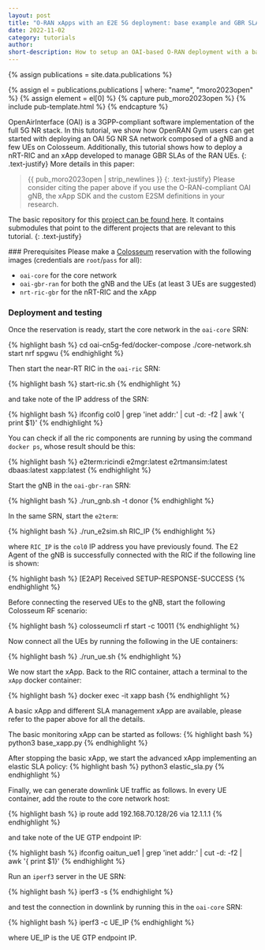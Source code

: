 ```yaml
---
layout: post
title: "O-RAN xApps with an E2E 5G deployment: base example and GBR SLA"
date: 2022-11-02
category: tutorials
author:
short-description: How to setup an OAI-based O-RAN deployment with a basic monitoring xApp and an advanced xApp that manages GBR SLA
---
```


{% assign publications = site.data.publications %}

{% assign el = publications.publications | where: "name", "moro2023open" %}
{% assign element = el[0] %}
{% capture pub_moro2023open %}
{% include pub-template.html %}
{% endcapture %}

OpenAirInterface (OAI) is a 3GPP-compliant software implementation of the full 5G NR stack. In this tutorial, we show how OpenRAN Gym users can get started with deploying an OAI 5G NR SA network composed of a gNB and a few UEs on Colosseum. Additionally, this tutorial shows how to deploy a nRT-RIC and an xApp developed to manage GBR SLAs of the RAN UEs. 
{: .text-justify}
More details in this paper:
> {{ pub_moro2023open | strip_newlines }}
> {: .text-justify}
Please consider citing the paper above if you use the O-RAN-compliant OAI gNB, the xApp SDK and the custom E2SM definitions in your research. 

The basic repository for this [project can be found here](https://github.com/wineslab/OAI-colosseum-ric-integration). It contains submodules that point to the different projects that are relevant to this tutorial. 
{: .text-justify}

### Prerequisites
Please make a [Colosseum](/experimental-platforms/colosseum) reservation with the following images (credentials are `root`/`pass` for all):
- `oai-core` for the core network
- `oai-gbr-ran` for both the gNB and the UEs (at least 3 UEs are suggested)
- `nrt-ric-gbr` for the nRT-RIC and the xApp

### Deployment and testing
Once the reservation is ready, start the core network in the `oai-core` SRN:

{% highlight bash %}
cd oai-cn5g-fed/docker-compose
./core-network.sh start nrf spgwu
{% endhighlight %}

Then start the near-RT RIC in the `oai-ric` SRN:

{% highlight bash %}
start-ric.sh
{% endhighlight %}

and take note of the IP address of the SRN:

{% highlight bash %}
ifconfig col0 | grep 'inet addr:' | cut -d: -f2 | awk '{ print $1}'
{% endhighlight %}

You can check if all the ric components are running by using the command `docker ps`, whose result should be this:

{% highlight bash %}
e2term:ricindi
e2mgr:latest
e2rtmansim:latest
dbaas:latest
xapp:latest
{% endhighlight %}

Start the gNB in the `oai-gbr-ran` SRN:

{% highlight bash %}
./run_gnb.sh -t donor
{% endhighlight %}

In the same SRN, start the `e2term`:

{% highlight bash %}
./run_e2sim.sh RIC_IP
{% endhighlight %}

where `RIC_IP` is the `col0` IP address you have previously found. The E2 Agent of the gNB is successfully connected with the RIC if the following line is shown:

{% highlight bash %}
[E2AP] Received SETUP-RESPONSE-SUCCESS
{% endhighlight %}

Before connecting the reserved UEs to the gNB, start the following Colosseum RF scenario:

{% highlight bash %}
colosseumcli rf start -c 10011
{% endhighlight %}

Now connect all the UEs by running the following in the UE containers:

{% highlight bash %}
./run_ue.sh
{% endhighlight %}

We now start the xApp. Back to the RIC container, attach a terminal to the `xApp` docker container:

{% highlight bash %}
docker exec -it xapp bash
{% endhighlight %}

A basic xApp and different SLA management xApp are available, please refer to the paper above for all the details. 

The basic monitoring xApp can be started as follows:
{% highlight bash %}
python3 base_xapp.py
{% endhighlight %}

After stopping the basic xApp, we start the advanced xApp implementing an elastic SLA policy: 
{% highlight bash %}
python3 elastic_sla.py
{% endhighlight %}

Finally, we can generate downlink UE traffic as follows. In every UE container, add the route to the core network host:

{% highlight bash %}
ip route add 192.168.70.128/26 via 12.1.1.1
{% endhighlight %} 

and take note of the UE GTP endpoint IP:

{% highlight bash %}
ifconfig oaitun_ue1 | grep 'inet addr:' | cut -d: -f2 | awk '{ print $1}'
{% endhighlight %}

Run an `iperf3` server in the UE SRN:

{% highlight bash %}
iperf3 -s
{% endhighlight %}

and test the connection in downlink by running this in the `oai-core` SRN:

{% highlight bash %}
iperf3 -c UE_IP 
{% endhighlight %}

where UE_IP is the UE GTP endpoint IP.
